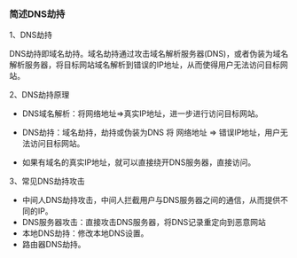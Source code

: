 ### 简述DNS劫持

1、DNS劫持

DNS劫持即域名劫持。域名劫持通过攻击域名解析服务器(DNS)，或者伪装为域名解析服务器，将目标网站域名解析到错误的IP地址，从而使得用户无法访问目标网站。

2、DNS劫持原理

- DNS域名解析：将网络地址=>真实IP地址，进一步进行访问目标网站。
- DNS劫持：域名劫持，劫持或伪装为DNS 将 网络地址 => 错误IP地址，用户无法访问目标网站。

- 如果有域名的真实IP地址，就可以直接绕开DNS服务器，直接访问。

3、常见DNS劫持攻击

- 中间人DNS劫持攻击，中间人拦截用户与DNS服务器之间的通信，从而提供不同的IP。
- DNS服务器攻击：直接攻击DNS服务器，将DNS记录重定向到恶意网站
- 本地DNS劫持：修改本地DNS设置。
- 路由器DNS劫持。